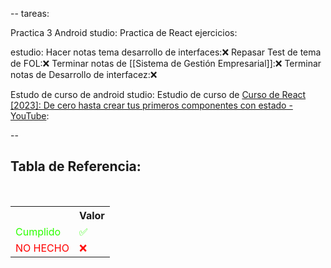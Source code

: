 --
tareas: 

Practica 3 Android studio:
Practica de React ejercicios:



estudio:
Hacer notas tema desarrollo de interfaces:❌
Repasar Test de tema de FOL:❌
Terminar notas de [[Sistema de Gestión Empresarial]]:❌
Terminar notas de Desarrollo de interfacez:❌


Estudo de curso de android studio: 
Estudio de curso de [Curso de React [2023]: De cero hasta crear tus primeros componentes con estado - YouTube](https://www.youtube.com/watch?v=7iobxzd_2wY): 

--

<div  class="bc-diario">
<h2> Tabla de Referencia:</h2>
<table class="table-diario">
  <tr class="tr-diario">
    <th class="th-diario"></th>
    <th class="th-diario">Valor</th>
  </tr>
  <tr class="tr-diario">
    <td class="td-diario" style="color:2bff00">Cumplido</td>
    <td class="td-diario" style="color:2bff00">✅</td>
  </tr>
  <tr class="tr-diario">
    <td class="td-diario" style="color:red">NO HECHO</td>
    <td class="td-diario" style="color:red">❌</td>
  </tr>
</table>
